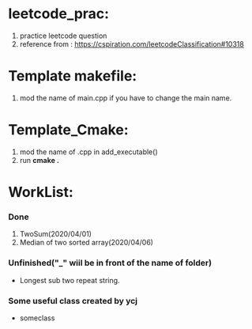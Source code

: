# leetcode_prac:
1. practice leetcode question
2. reference from : https://cspiration.com/leetcodeClassification#10318
 
# Template makefile:

1. mod the name of main.cpp if you have to change the main name.

# Template_Cmake:

1. mod the name of .cpp in add_executable()
2. run __cmake .__

# WorkList:

### Done

1. TwoSum(2020/04/01)
2. Median of two sorted array(2020/04/06)

### Unfinished("_" wiil be in front of the name of folder)

* Longest sub two repeat string.

### Some useful class created by ycj
* someclass